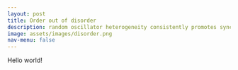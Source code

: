 ```yaml
---
layout: post
title: Order out of disorder
description: random oscillator heterogeneity consistently promotes synchronized rhythm
image: assets/images/disorder.png
nav-menu: false
---
```


Hello world!
